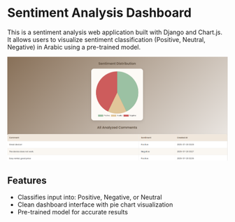 # Sentiment Analysis Dashboard

This is a sentiment analysis web application built with Django and Chart.js.  
It allows users to visualize sentiment classification (Positive, Neutral, Negative) in Arabic using a pre-trained model.

![Sentiment Analysis Dashboard](images/SentimentAnalysis.png)

## Features
- Classifies input into: Positive, Negative, or Neutral
- Clean dashboard interface with pie chart visualization
- Pre-trained model for accurate results
